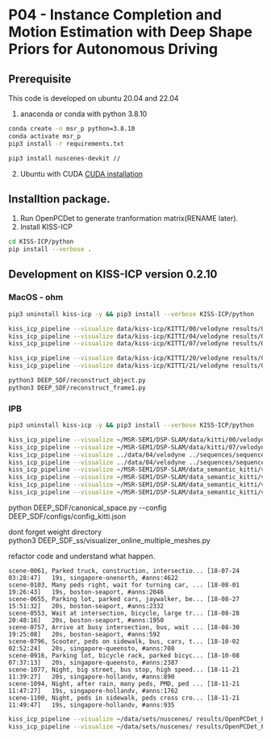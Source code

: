 # P04 - Instance Completion and Motion Estimation with Deep Shape Priors for Autonomous Driving


## Prerequisite
This code is developed on ubuntu 20.04 and 22.04
1. anaconda or conda with python 3.8.10
```bash
conda create -n msr_p python=3.8.10
conda activate msr_p
pip3 install -r requirements.txt

pip3 install nuscenes-devkit // 
```

2. Ubuntu with CUDA
[CUDA installation](www.google.com)







## Installtion package.
1. Run OpenPCDet to generate tranformation matrix(RENAME later).
2. Install KISS-ICP 

```sh
cd KISS-ICP/python
pip install --verbose .
```

## Development on KISS-ICP version 0.2.10

### MacOS - ohm
```sh
pip3 uninstall kiss-icp -y && pip3 install --verbose KISS-ICP/python
```

```sh
kiss_icp_pipeline --visualize data/kiss-icp/KITTI/00/velodyne results/OpenPCDet_PointRCNN/KITTI/00_01.npy
kiss_icp_pipeline --visualize data/kiss-icp/KITTI/04/velodyne results/OpenPCDet_PointRCNN/KITTI/04_01.npy
kiss_icp_pipeline --visualize data/kiss-icp/KITTI/07/velodyne results/OpenPCDet_PointRCNN/KITTI/07_01.npy

kiss_icp_pipeline --visualize data/kiss-icp/KITTI/20/velodyne results/OpenPCDet_PointRCNN/KITTI/20_01.npy # highway
kiss_icp_pipeline --visualize data/kiss-icp/KITTI/21/velodyne results/OpenPCDet_PointRCNN/KITTI/21_01.npy # highway
```

```sh
python3 DEEP_SDF/reconstruct_object.py
python3 DEEP_SDF/reconstruct_frame1.py
```

### IPB

```sh
pip3 uninstall kiss-icp -y && pip3 install --verbose KISS-ICP/python
```

```sh
kiss_icp_pipeline --visualize ~/MSR-SEM1/DSP-SLAM/data/kitti/00/velodyne/ ../sequences/sequence00_01.npy
kiss_icp_pipeline --visualize ~/MSR-SEM1/DSP-SLAM/data/kitti/07/velodyne/ ../sequences/sequence07_01.npy
kiss_icp_pipeline --visualize ../data/04/velodyne ../sequences/sequence04_01.npy
kiss_icp_pipeline --visualize ../data/04/velodyne ../sequences/sequence04_02.npy
kiss_icp_pipeline --visualize ~/MSR-SEM1/DSP-SLAM/data_semantic_kitti/velodyne/dataset/sequences/20/velodyne/ ../sequences/sequence20_01.npy
kiss_icp_pipeline --visualize ~/MSR-SEM1/DSP-SLAM/data_semantic_kitti/velodyne/dataset/sequences/20/velodyne/ ../sequences/sequence20_02.npy
kiss_icp_pipeline --visualize ~/MSR-SEM1/DSP-SLAM/data_semantic_kitti/velodyne/dataset/sequences/21/velodyne/ ../sequences/sequence21_01.npy
kiss_icp_pipeline --visualize ~/MSR-SEM1/DSP-SLAM/data_semantic_kitti/velodyne/dataset/sequences/21/velodyne/ results/OpenPCDet_PointRCNN/KITTI/21_01.npy # highway
```

python DEEP_SDF/canonical_space.py --config DEEP_SDF/configs/config_kitti.json        

dont forget weight directory              
python3 DEEP_SDF_ss/visualizer_online_multiple_meshes.py                  

refactor code and understand what happen.        


```
scene-0061, Parked truck, construction, intersectio... [18-07-24 03:28:47]   19s, singapore-onenorth, #anns:4622
scene-0103, Many peds right, wait for turning car, ... [18-08-01 19:26:43]   19s, boston-seaport, #anns:2046
scene-0655, Parking lot, parked cars, jaywalker, be... [18-08-27 15:51:32]   20s, boston-seaport, #anns:2332
scene-0553, Wait at intersection, bicycle, large tr... [18-08-28 20:48:16]   20s, boston-seaport, #anns:1950
scene-0757, Arrive at busy intersection, bus, wait ... [18-08-30 19:25:08]   20s, boston-seaport, #anns:592
scene-0796, Scooter, peds on sidewalk, bus, cars, t... [18-10-02 02:52:24]   20s, singapore-queensto, #anns:708
scene-0916, Parking lot, bicycle rack, parked bicyc... [18-10-08 07:37:13]   20s, singapore-queensto, #anns:2387
scene-1077, Night, big street, bus stop, high speed... [18-11-21 11:39:27]   20s, singapore-hollandv, #anns:890
scene-1094, Night, after rain, many peds, PMD, ped ... [18-11-21 11:47:27]   19s, singapore-hollandv, #anns:1762
scene-1100, Night, peds in sidewalk, peds cross cro... [18-11-21 11:49:47]   19s, singapore-hollandv, #anns:935
```


```sh
kiss_icp_pipeline --visualize ~/data/sets/nuscenes/ results/OpenPCDet_PointRCNN/KITTI/00_01.npy --dataloader nuscenes --sequence 0061
kiss_icp_pipeline --visualize ~/data/sets/nuscenes/ results/OpenPCDet_PointRCNN/KITTI/00_01.npy --dataloader nuscenes --sequence 0796
```